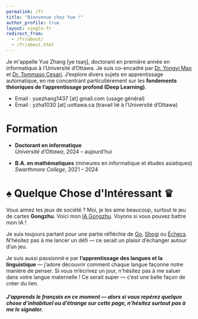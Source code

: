 ```yaml
---
permalink: /fr
title: "Bienvenue chez Yue !"
author_profile: true
layout: single-fr
redirect_from: 
  - /fr/about/
  - /fr/about.html
---
```


Je m'appelle Yue Zhang [ye tsaŋ], doctorant en première année en informatique à l’Université d’Ottawa. Je suis co-encadré par [Dr. Yongyi Mao](https://medium.com/@yongyimao) et [Dr. Tommaso Cesari](https://uniweb.uottawa.ca/view/profile/members/5604). J’explore divers sujets en apprentissage automatique, en me concentrant particulièrement sur les **fondements théoriques de l’apprentissage profond (Deep Learning)**.

- Email : yuezhang1437 [at] gmail.com (usage général)  
- Email : yzha1030 [at] uottawa.ca (travail lié à l’Université d’Ottawa)

Formation
======
- **Doctorant en informatique**  
  *Université d’Ottawa*, 2024 – aujourd’hui

- **B.A. en mathématiques** (mineures en informatique et études asiatiques)  
  *Swarthmore College*, 2021 – 2024

♠︎ Quelque Chose d'Intéressant ♛
======
Vous aimez les jeux de société ? Moi, je les aime beaucoup, surtout le jeu de cartes **Gongzhu**. Voici mon <a href="https://sdawzy.github.io/gongzhu/" target="_blank">IA Gongzhu</a>. Voyons si vous pouvez battre mon IA !

Je suis toujours partant pour une partie réfléchie de <a href="https://online-go.com/user/view/1538041" target="_blank" rel="noopener noreferrer">Go</a>, <a href="https://lishogi.org/@/sdawzy" target="_blank" rel="noopener noreferrer">Shogi</a> ou <a href="https://lichess.org/@/sdawzy" target="_blank" rel="noopener noreferrer">Échecs</a>. N’hésitez pas à me lancer un défi — ce serait un plaisir d’échanger autour d’un jeu.

Je suis aussi passionné·e par **l’apprentissage des langues et la linguistique** — j’adore découvrir comment chaque langue façonne notre manière de penser. Si vous m’écrivez un jour, n'hésitez pas à me saluer dans votre langue maternelle ! Ce serait super — c’est une belle façon de créer du lien.

##### J’apprends le français en ce moment — alors si vous repérez quelque chose d’inhabituel ou d’étrange sur cette page, n’hésitez surtout pas à me le signaler.
